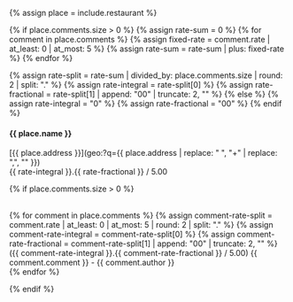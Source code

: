 {% assign place = include.restaurant %}

{% if place.comments.size > 0 %}
{% assign rate-sum = 0 %}
{% for comment in place.comments %}
    {% assign fixed-rate = comment.rate | at_least: 0 | at_most: 5 %}
    {% assign rate-sum = rate-sum | plus: fixed-rate %}
{% endfor %}

{% assign rate-split = rate-sum | divided_by: place.comments.size | round: 2 | split: "." %}
{% assign rate-integral = rate-split[0] %}
{% assign rate-fractional = rate-split[1] | append: "00" | truncate: 2, "" %}
{% else %}
{% assign rate-integral = "0" %}
{% assign rate-fractional = "00" %}
{% endif %}

#### {{ place.name }}

<i class="fa fa-map-marker fa-fw"></i> [{{ place.address }}](geo:?q={{ place.address | replace: " ", "+" | replace: ",", "" }})  
<i class="fa fa-star fa-fw"></i> {{ rate-integral }}.{{ rate-fractional }} / 5.00

{% if place.comments.size > 0 %}
<p>
<i class="fa fa-comments fa-fw"></i>
<br>
{% for comment in place.comments %}
{% assign comment-rate-split = comment.rate | at_least: 0 | at_most: 5 | round: 2 | split: "." %}
{% assign comment-rate-integral = comment-rate-split[0] %}
{% assign comment-rate-fractional = comment-rate-split[1] | append: "00" | truncate: 2, "" %}
<span>({{ comment-rate-integral }}.{{ comment-rate-fractional }} / 5.00)</span>
<span>{{ comment.comment }}</span>
<span>-</span>
<span>{{ comment.author }}</span>
<br>
{% endfor %}
</p>
{% endif %}
